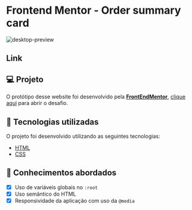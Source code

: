 # Frontend Mentor - Order summary card
![desktop-preview](https://user-images.githubusercontent.com/102248990/181608023-c0854c81-70ec-4e8a-8908-fbe867533aba.jpg)

## Link


## 💻 Projeto

O protótipo desse website foi desenvolvido pela [**FrontEndMentor**](https://www.frontendmentor.io/), [clique aqui](https://www.frontendmentor.io/challenges/order-summary-component-QlPmajDUj/hub/order-summary-component-Qbd9cVoVWm) para abrir o desafio.

## 🚀 Tecnologias utilizadas

O projeto foi desenvolvido utilizando as seguintes tecnologias:

- [HTML](https://html.com/)
- [CSS](https://www.w3schools.com/css/css_website_layout.asp)

## 📝 Conhecimentos abordados

- [x] Uso de variáveis globais no `:root`
- [x] Uso semântico do HTML
- [x] Responsividade da aplicação com uso da `@media`
